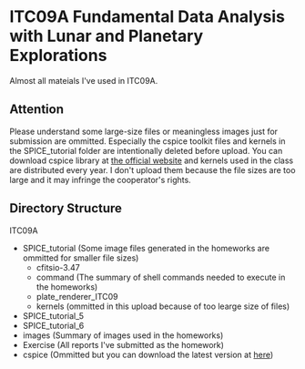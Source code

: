 # ITC09A Fundamental Data Analysis with Lunar and Planetary Explorations
Almost all mateials I've used in ITC09A.

## Attention
Please understand some large-size files or meaningless images just for submission are ommitted. 
Especially the cspice toolkit files and kernels in the SPICE_tutorial folder are intentionally deleted before upload.
You can download cspice library at [the official website](https://naif.jpl.nasa.gov/naif/toolkit_C.html) and kernels used in the class are distributed every year.
I don't upload them because the file sizes are too large and it may infringe the cooperator's rights.

## Directory Structure
ITC09A
- SPICE_tutorial (Some image files generated in the homeworks are ommitted for smaller file sizes)
  - cfitsio-3.47
  - command (The summary of shell commands needed to execute in the homeworks)
  - plate_renderer_ITC09
  - kernels (ommitted in this upload because of too learge size of files)
- SPICE_tutorial_5
- SPICE_tutorial_6
- images (Summary of images used in the homeworks)
- Exercise (All reports I've submitted as the homework)
- cspice (Ommitted but you can download the latest version at [here](https://naif.jpl.nasa.gov/naif/toolkit_C.html))
